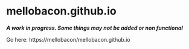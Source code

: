 # mellobacon.github.io

***A work in progress. Some things may not be added or non functional***

Go here: https://mellobacon/mellobacon.github.io
